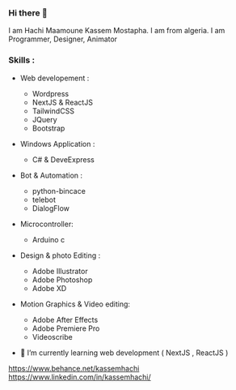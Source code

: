 ### Hi there 👋

I am Hachi Maamoune Kassem Mostapha. I am from algeria. I am Programmer, Designer, Animator

### Skills : 
  * Web developement :
      - Wordpress
      - NextJS & ReactJS
      - TailwindCSS
      - JQuery
      - Bootstrap
  
  * Windows Application :
      - C# & DeveExpress
  
  * Bot & Automation :
      - python-bincace
      - telebot
      - DialogFlow

 * Microcontroller:
      - Arduino c
 
 * Design & photo Editing :
      - Adobe Illustrator
      - Adobe Photoshop
      - Adobe XD
  
  * Motion Graphics & Video editing:
      - Adobe After Effects
      - Adobe Premiere Pro
      - Videoscribe

- 🌱 I’m currently learning web development ( NextJS , ReactJS )

https://www.behance.net/kassemhachi 
<br>
https://www.linkedin.com/in/kassemhachi/
